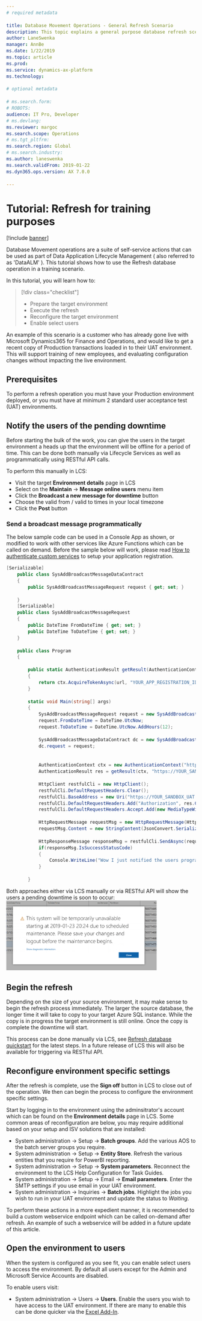 ```yaml
---
# required metadata

title: Database Movement Operations - General Refresh Scenario
description: This topic explains a general purpose database refresh scenario for Microsoft Dynamics 365 for Finance and Operations.
author: LaneSwenka
manager: AnnBe
ms.date: 1/22/2019
ms.topic: article
ms.prod: 
ms.service: dynamics-ax-platform
ms.technology: 

# optional metadata

# ms.search.form: 
# ROBOTS: 
audience: IT Pro, Developer
# ms.devlang: 
ms.reviewer: margoc
ms.search.scope: Operations
# ms.tgt_pltfrm: 
ms.search.region: Global
# ms.search.industry: 
ms.author: laneswenka
ms.search.validFrom: 2019-01-22
ms.dyn365.ops.version: AX 7.0.0

---
```


# Tutorial: Refresh for training purposes

[!include [banner](../includes/banner.md)]

Database Movement operations are a suite of self-service actions that can be used as part of Data Application Lifecycle Management ( also referred to as 'DataALM' ).  This tutorial shows how to use the Refresh database operation in a training scenario.

In this tutorial, you will learn how to:
>[!div class="checklist"]
> * Prepare the target environment
> * Execute the refresh
> * Reconfigure the target environment
> * Enable select users

An example of this scenario is a customer who has already gone live with Microsoft Dynamics365 for Finance and Operations, and would like to get a recent copy of Production transactions loaded in to their UAT environment.  This will support training of new employees, and evaluating configuration changes without impacting the live environment.

## Prerequisites
To perform a refresh operation you must have your Production environment deployed, or you must have at minimum 2 standard user acceptance test (UAT) environments.

## Notify the users of the pending downtime
Before starting the bulk of the work, you can give the users in the target environment a heads up that the environment will be offline for a period of time.  This can be done both manually via Lifecycle Services as well as programmatically using RESTful API calls.

To perform this manually in LCS:
* Visit the target **Environment details** page in LCS
* Select on the **Maintain** -> **Message online users** menu item
* Click the **Broadcast a new message for downtime** button
* Choose the valid from / valid to times in your local timezone
* Click the **Post** button

### Send a broadcast message programmatically
The below sample code can be used in a Console App as shown, or modified to work with other services like Azure Functions which can be called on demand.  Before the sample below will work, please read [How to authenticate custom services](../data-entities/services-home-page.md) to setup your application registration.

```csharp
[Serializable]
    public class SysAddBroadcastMessageDataContract
    {
        public SysAddBroadcastMessageRequest request { get; set; }

    }
    [Serializable]
    public class SysAddBroadcastMessageRequest
    {
        public DateTime FromDateTime { get; set; }
        public DateTime ToDateTime { get; set; }
    }

    public class Program
    {
    
        public static AuthenticationResult getResult(AuthenticationContext ctx, string url)
        {
            return ctx.AcquireTokenAsync(url, "YOUR_APP_REGISTRATION_ID", new Uri("YOUR_REPLY_URL"), new PlatformParameters(PromptBehavior.Always)).Result;
        }

        static void Main(string[] args)
        {
            SysAddBroadcastMessageRequest request = new SysAddBroadcastMessageRequest();
            request.FromDateTime = DateTime.UtcNow;
            request.ToDateTime = DateTime.UtcNow.AddHours(12);

            SysAddBroadcastMessageDataContract dc = new SysAddBroadcastMessageDataContract();
            dc.request = request;


            AuthenticationContext ctx = new AuthenticationContext("https://login.microsoftonline.com/YOUR_TENANT.COM");
            AuthenticationResult res = getResult(ctx, "https://YOUR_SANDBOX_UAT.sandbox.operations.dynamics.com");

            HttpClient restfulCli = new HttpClient();
            restfulCli.DefaultRequestHeaders.Clear();
            restfulCli.BaseAddress = new Uri("https://YOUR_SANDBOX_UAT.sandbox.operations.dynamics.com/");
            restfulCli.DefaultRequestHeaders.Add("Authorization", res.CreateAuthorizationHeader());
            restfulCli.DefaultRequestHeaders.Accept.Add(new MediaTypeWithQualityHeaderValue("application/json"));

            HttpRequestMessage requestMsg = new HttpRequestMessage(HttpMethod.Post, string.Format("api/services/SysBroadcastMessageServices/SysBroadcastMessageService/AddMessage"));
            requestMsg.Content = new StringContent(JsonConvert.SerializeObject(dc));

            HttpResponseMessage responseMsg = restfulCli.SendAsync(requestMsg).Result;
            if(responseMsg.IsSuccessStatusCode)
            {
                Console.WriteLine("Wow I just notified the users programmatically!");
            }

        }
```
Both approaches either via LCS manually or via RESTful API will show the users a pending downtime is soon to occur:
<img src="media/BroadcastMessage.png" width="400px" alt="Broadcast Message of Downtime" />

## Begin the refresh
Depending on the size of your source environment, it may make sense to begin the refresh process immediately.  The larger the source database, the longer time it will take to copy to your target Azure SQL instance.  While the copy is in progress the target environment is still online.  Once the copy is complete the downtime will start.

This process can be done manually via LCS, see [Refresh database quickstart](database-refresh.md) for the latest steps.  In a future release of LCS this will also be available for triggering via RESTful API.

## Reconfigure environment specific settings
After the refresh is complete, use the **Sign off** button in LCS to close out of the operation.  We then can begin the process to configure the environment specific settings.

Start by logging in to the environment using the adminsitrator's account which can be found on the **Environment details** page in LCS.  Some common areas of reconfiguration are below, you may require additional based on your setup and ISV solutions that are installed:
* System administration -> Setup -> **Batch groups**. Add the various AOS to the batch server groups you require.
* System administration -> Setup -> **Entity Store**. Refresh the various entities that you require for PowerBI reporting.
* System administration -> Setup -> **System parameters**. Reconnect the environment to the LCS Help Configuration for Task Guides.
* System administration -> Setup -> Email -> **Email parameters**. Enter the SMTP settings if you use email in your UAT environment.  
* System administration -> Inquiries -> **Batch jobs**. Highlight the jobs you wish to run in your UAT environment and update the status to *Waiting*.

To perform these actions in a more expedient manner, it is recommended to build a custom webservice endpoint which can be called on-demand after refresh.  An example of such a webservice will be added in a future update of this article.

## Open the environment to users
When the system is configured as you see fit, you can enable select users to access the environment.  By default all users except for the Admin and Microsoft Service Accounts are disabled.

To enable users visit:
* System administration -> Users -> **Users**. Enable the users you wish to have access to the UAT environment.  If there are many to enable this can be done quicker via the [Excel Add-In](../office-integration/use-excel-add-in.md).




